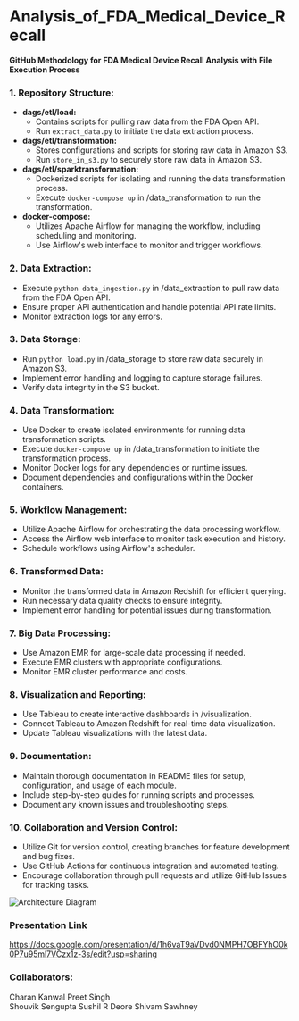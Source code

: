 # Analysis_of_FDA_Medical_Device_Recall

**GitHub Methodology for FDA Medical Device Recall Analysis with File Execution Process**

### 1. **Repository Structure:**
   - **dags/etl/load:**
     - Contains scripts for pulling raw data from the FDA Open API.
     - Run `extract_data.py` to initiate the data extraction process.
   - **dags/etl/transformation:**
     - Stores configurations and scripts for storing raw data in Amazon S3.
     - Run `store_in_s3.py` to securely store raw data in Amazon S3.
   - **dags/etl/sparktransformation:**
     - Dockerized scripts for isolating and running the data transformation process.
     - Execute `docker-compose up` in /data_transformation to run the transformation.
   - **docker-compose:**
     - Utilizes Apache Airflow for managing the workflow, including scheduling and monitoring.
     - Use Airflow's web interface to monitor and trigger workflows.

### 2. **Data Extraction:**
   - Execute `python data_ingestion.py` in /data_extraction to pull raw data from the FDA Open API.
   - Ensure proper API authentication and handle potential API rate limits.
   - Monitor extraction logs for any errors.

### 3. **Data Storage:**
   - Run `python load.py` in /data_storage to store raw data securely in Amazon S3.
   - Implement error handling and logging to capture storage failures.
   - Verify data integrity in the S3 bucket.

### 4. **Data Transformation:**
   - Use Docker to create isolated environments for running data transformation scripts.
   - Execute `docker-compose up` in /data_transformation to initiate the transformation process.
   - Monitor Docker logs for any dependencies or runtime issues.
   - Document dependencies and configurations within the Docker containers.

### 5. **Workflow Management:**
   - Utilize Apache Airflow for orchestrating the data processing workflow.
   - Access the Airflow web interface to monitor task execution and history.
   - Schedule workflows using Airflow's scheduler.

### 6. **Transformed Data:**
   - Monitor the transformed data in Amazon Redshift for efficient querying.
   - Run necessary data quality checks to ensure integrity.
   - Implement error handling for potential issues during transformation.

### 7. **Big Data Processing:**
   - Use Amazon EMR for large-scale data processing if needed.
   - Execute EMR clusters with appropriate configurations.
   - Monitor EMR cluster performance and costs.

### 8. **Visualization and Reporting:**
   - Use Tableau to create interactive dashboards in /visualization.
   - Connect Tableau to Amazon Redshift for real-time data visualization.
   - Update Tableau visualizations with the latest data.

### 9. **Documentation:**
   - Maintain thorough documentation in README files for setup, configuration, and usage of each module.
   - Include step-by-step guides for running scripts and processes.
   - Document any known issues and troubleshooting steps.

### 10. **Collaboration and Version Control:**
   - Utilize Git for version control, creating branches for feature development and bug fixes.
   - Use GitHub Actions for continuous integration and automated testing.
   - Encourage collaboration through pull requests and utilize GitHub Issues for tracking tasks.

![Architecture Diagram](Data/Architecture-Diagram.png)


### Presentation Link
https://docs.google.com/presentation/d/1h6vaT9aVDvd0NMPH7OBFYhO0k0P7u95ml7VCzx1z-3s/edit?usp=sharing

### Collaborators:
Charan Kanwal Preet Singh  
Shouvik Sengupta
Sushil R Deore
Shivam Sawhney
